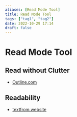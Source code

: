 ```yaml
---
aliases: [Read Mode Tool]
title: Read Mode Tool
tags: ["tag1", "tag2"]
date: 2022-10-29 17:14
draft: false
---
```


# Read Mode Tool

## Read without Clutter

- [Outline.com](https://outline.com/)

## Readability

- [textfrom.website](https://textfrom.website/)

